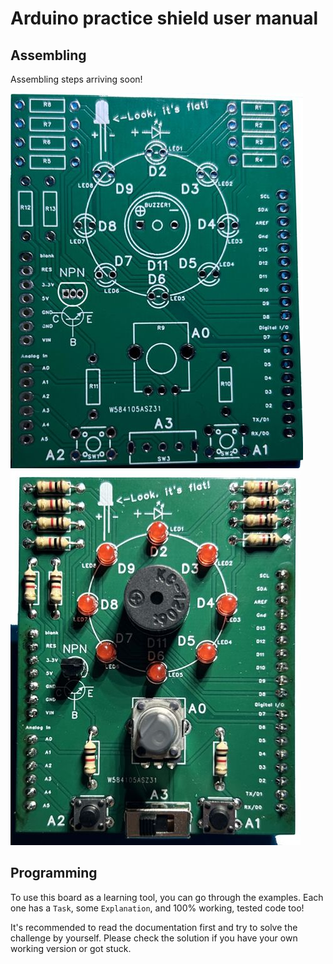 # Arduino practice shield user manual

## Assembling

Assembling steps arriving soon!

![Solder practice board](media/base_panel.jpg) ![Solder practice board](media/panel_populated.jpg)

## Programming

To use this board as a learning tool, you can go through the examples. Each one has a `Task`, some `Explanation`, and 100% working, tested code too!

It's recommended to read the documentation first and try to solve the challenge by yourself. Please check the solution if you have your own working version or got stuck.